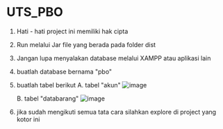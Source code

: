 # UTS_PBO

1. Hati - hati project ini memiliki hak cipta
2. Run melalui Jar file yang berada pada folder dist
3. Jangan lupa menyalakan database melalui XAMPP atau aplikasi lain
4. buatlah database bernama "pbo"
5. buatlah tabel berikut
   A. tabel "akun"
   ![image](https://github.com/Novandra7/UTS_PBO/assets/122107967/bd7702c4-a06e-4354-acf2-651b0abbc67e)

   B. tabel "databarang"
   ![image](https://github.com/Novandra7/UTS_PBO/assets/122107967/7dc8ffb0-a2a1-4900-9a04-315ef04ca98f)
6. jika sudah mengikuti semua tata cara silahkan explore di project yang kotor ini
